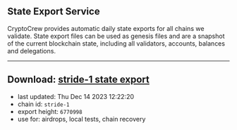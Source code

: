## State Export Service
CryptoCrew provides automatic daily state exports for all chains we validate. State export files can be used as genesis files and are a snapshot of the current blockchain state, including all validators, accounts, balances and delegations.

---
**Download: [stride-1 state export](https://dl.ccvalidators.com/SERVICE/stride/stride-1_export_6770998.json)**
---

- last updated: Thu Dec 14 2023 12:22:20
- chain id: `stride-1`
- export height: `6770998`
- use for: airdrops, local tests, chain recovery
